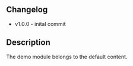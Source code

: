  ## Changelog
* v1.0.0 - inital commit

## Description
The demo module belongs to the default content.
